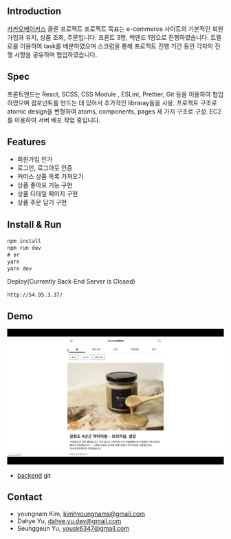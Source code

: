 ## Introduction

[카카오메이커스](https://makers.kakao.com/) 클론 프로젝트
프로젝트 목표는 e-commerce 사이트의 기본적인 회원 가입과 유지, 상품 조회, 주문입니다. 프론트 3명, 백엔드 1명으로 진행하였습니다. 트렐로를 이용하여 task를 배분하였으며 스크럼을 통해 프로젝트 진행 기간 동안 각자의 진행 사항을 공유하며 협업하였습니다.

## Spec

프론트엔드는 React, SCSS, CSS Module , ESLint, Prettier, Git 등을 이용하여 협업하였으며 컴포넌트를 만드는 데 있어서 추가적인 libraray들을 사용. 프로젝트 구조로 atomic design을 변형하여 atoms, components, pages 세 가지 구조로 구성. EC2를 이용하여 서버 배포 작업 중입니다.

## Features

- 회원가입 인가
- 로그인, 로그아웃 인증
- 커머스 상품 목록 가져오기
- 상품 좋아요 기능 구현
- 상품 디테일 페이지 구현
- 상품 주문 담기 구현

## Install & Run

```
npm install
npm run dev
# or
yarn
yarn dev
```

Deploy(Currently Back-End Server is Closed)

```
http://54.95.3.37/
```

## Demo

[![weMakers](./screenshot.png)](https://youtu.be/MQKf-NArRn0)

- [backend](https://github.com/wecode-bootcamp-korea/weMakers_backend) git

## Contact

- youngnam Kim, kimhyoungnams@gmail.com
- Dahye Yu, dahye.yu.dev@gmail.com
- Seunggeun Yu, yousk6347@gmail.com
